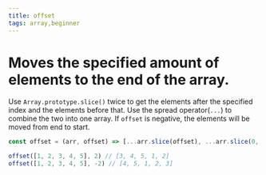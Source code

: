 ```yaml
---
title: offset
tags: array,beginner
---
```


# Moves the specified amount of elements to the end of the array.

Use `Array.prototype.slice()` twice to get the elements after the specified index and the elements before that.
Use the spread operator(`...`) to combine the two into one array.
If `offset` is negative, the elements will be moved from end to start.

```js
const offset = (arr, offset) => [...arr.slice(offset), ...arr.slice(0, offset)]
```

```js
offset([1, 2, 3, 4, 5], 2) // [3, 4, 5, 1, 2]
offset([1, 2, 3, 4, 5], -2) // [4, 5, 1, 2, 3]
```
